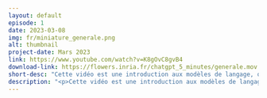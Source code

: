 ```yaml
---
layout: default
episode: 1
date: 2023-03-08
img: fr/miniature_generale.png
alt: thumbnail
project-date: Mars 2023
link: https://www.youtube.com/watch?v=K8gOvC8gvB4
download-link: https://flowers.inria.fr/chatgpt_5_minutes/generale.mov
short-desc: "Cette vidéo est une introduction aux modèles de langage, qui sont à la base d’outils comme ChatGPT, Gemini ou Mistral."
description: "<p>Cette vidéo est une introduction aux modèles de langage, qui sont à la base d’outils comme ChatGPT, Gemini ou Mistral. Elle s'adresse à un public large (par exemple élèves et enseignants de collèges et lycées, et plus généralement aux non spécialistes de l'informatique ou de l'IA). <br/><br/> En 5mn, elle fait un tour d'horizon des questions suivantes:</p> <ul><li>Comment ces modèles sont-ils \"entraînés\" ?</li><li>Sur quel type et quelle quantité de textes sont-ils entraînés, et quel est l'impact de la taille de ces corpus d'entraînement ?</li><li>Quell types de tâches sont-ils capables de réaliser, et comment peut on leur demander de réaliser ces tâches ?</li><li>Quelles sont leurs applications ?</li><li>Quels sont leurs limites et leurs biais ? Quels enjeux sociétaux ?</li><li>Quelles organisations développent ces modèles ? Certains sont-ils \"open-source\" ?</li></ul>"
---
```

